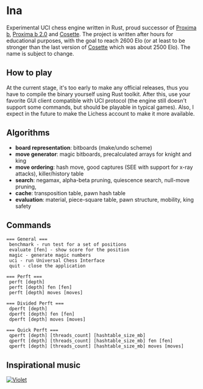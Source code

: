 # Ina
Experimental UCI chess engine written in Rust, proud successor of [Proxima b](https://github.com/Tearth/Proxima-b), [Proxima b 2.0](https://github.com/Tearth/Proxima-b-2.0) and [Cosette](https://github.com/Tearth/Cosette). The project is written after hours for educational purposes, with the goal to reach 2600 Elo (or at least to be stronger than the last version of [Cosette](https://github.com/Tearth/Cosette) which was about 2500 Elo). The name is subject to change.

## How to play
At the current stage, it's too early to make any official releases, thus you have to compile the binary yourself using Rust toolkit. After this, use your favorite GUI client compatible with UCI protocol (the engine still doesn't support some commands, but should be playable in typical games). Also, I expect in the future to make the Lichess account to make it more available.

## Algorithms
 - **board representation**: bitboards (make/undo scheme)
 - **move generator**: magic bitboards, precalculated arrays for knight and king
 - **move ordering**: hash move, good captures (SEE with support for x-ray attacks), killer/history table
 - **search**: negamax, alpha-beta pruning, quiescence search, null-move pruning, 
 - **cache**: transposition table, pawn hash table
 - **evaluation**: material, piece-square table, pawn structure, mobility, king safety

## Commands
```
=== General ===
 benchmark - run test for a set of positions
 evaluate [fen] - show score for the position
 magic - generate magic numbers
 uci - run Universal Chess Interface
 quit - close the application

=== Perft ===
 perft [depth]
 perft [depth] fen [fen]
 perft [depth] moves [moves]

=== Divided Perft ===
 dperft [depth]
 dperft [depth] fen [fen]
 dperft [depth] moves [moves]

=== Quick Perft ===
 qperft [depth] [threads_count] [hashtable_size_mb]
 qperft [depth] [threads_count] [hashtable_size_mb] fen [fen]
 qperft [depth] [threads_count] [hashtable_size_mb] moves [moves]
```

## Inspirational music
[![Violet](https://img.youtube.com/vi/8ZdLXELdF9Q/0.jpg)](https://www.youtube.com/watch?v=8ZdLXELdF9Q)
